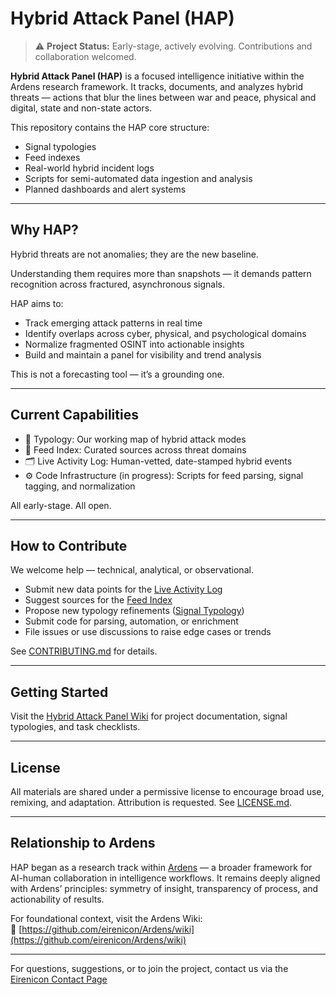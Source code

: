 # Hybrid Attack Panel (HAP)

> ⚠️ **Project Status:** Early-stage, actively evolving. Contributions and collaboration welcomed.

**Hybrid Attack Panel (HAP)** is a focused intelligence initiative within the Ardens research framework. It tracks, documents, and analyzes hybrid threats — actions that blur the lines between war and peace, physical and digital, state and non-state actors.

This repository contains the HAP core structure:  
- Signal typologies  
- Feed indexes  
- Real-world hybrid incident logs  
- Scripts for semi-automated data ingestion and analysis  
- Planned dashboards and alert systems

---

## Why HAP?

Hybrid threats are not anomalies; they are the new baseline.

Understanding them requires more than snapshots — it demands pattern recognition across fractured, asynchronous signals.

HAP aims to:

- Track emerging attack patterns in real time  
- Identify overlaps across cyber, physical, and psychological domains  
- Normalize fragmented OSINT into actionable insights  
- Build and maintain a panel for visibility and trend analysis

This is not a forecasting tool — it’s a grounding one.

---

## Current Capabilities

- 🧱 Typology: Our working map of hybrid attack modes  
- 📡 Feed Index: Curated sources across threat domains  
- 🗂️ Live Activity Log: Human-vetted, date-stamped hybrid events  
- ⚙️ Code Infrastructure (in progress): Scripts for feed parsing, signal tagging, and normalization

All early-stage. All open.

---

## How to Contribute

We welcome help — technical, analytical, or observational.

- Submit new data points for the [Live Activity Log](https://github.com/eirenicon/Hybrid-Attack-Panel/wiki/Live-Activity-Log)  
- Suggest sources for the [Feed Index](https://github.com/eirenicon/Hybrid-Attack-Panel/wiki/Feed-Index)  
- Propose new typology refinements ([Signal Typology](https://github.com/eirenicon/Hybrid-Attack-Panel/wiki/Signal-Typology))  
- Submit code for parsing, automation, or enrichment  
- File issues or use discussions to raise edge cases or trends

See [CONTRIBUTING.md](docs/contributing.md) for details.

---

## Getting Started

Visit the [Hybrid Attack Panel Wiki](https://github.com/eirenicon/Hybrid-Attack-Panel/wiki) for project documentation, signal typologies, and task checklists.

---

## License

All materials are shared under a permissive license to encourage broad use, remixing, and adaptation. Attribution is requested. See [LICENSE.md](LICENSE.md).

---

## Relationship to Ardens

HAP began as a research track within [Ardens](https://github.com/eirenicon/Ardens/wiki) — a broader framework for AI-human collaboration in intelligence workflows. It remains deeply aligned with Ardens’ principles: symmetry of insight, transparency of process, and actionability of results.

For foundational context, visit the Ardens Wiki:  
📘 [https://github.com/eirenicon/Ardens/wiki](https://github.com/eirenicon/Ardens/wiki)

---

For questions, suggestions, or to join the project, contact us via the  
[Eirenicon Contact Page](https://eirenicon.org/contact/)
